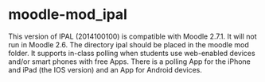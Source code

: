 moodle-mod_ipal
===============

This version of IPAL (2014100100) is compatible with Moodle 2.7.1. 
It will not run in Moodle 2.6.
The directory ipal should be placed in the moodle mod folder.
It supports in-class polling when students use web-enabled devices and/or smart phones with free Apps. 
There is a polling App for the iPhone and iPad (the IOS version) and an App for Android devices.
